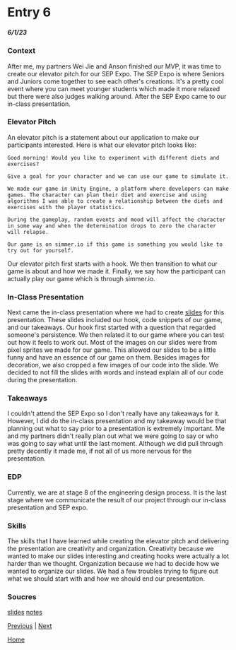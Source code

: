 # Entry 6
##### 6/1/23

### Context

After me, my partners Wei Jie and Anson finished our MVP, it was time to create our elevator pitch for our SEP Expo. The SEP Expo is where Seniors and Juniors come together to see each other's creations. It's a pretty cool event where you can meet younger students which made it more relaxed but there were also judges walking around. After the SEP Expo came to our in-class presentation.

### Elevator Pitch

An elevator pitch is a statement about our application to make our participants interested. Here is what our elevator pitch looks like:

```
Good morning! Would you like to experiment with different diets and exercises?

Give a goal for your character and we can use our game to simulate it. 

We made our game in Unity Engine, a platform where developers can make games. The character can plan their diet and exercise and using algorithms I was able to create a relationship between the diets and exercises with the player statistics. 

During the gameplay, random events and mood will affect the character in some way and when the determination drops to zero the character will relapse. 

Our game is on simmer.io if this game is something you would like to try out for yourself.
```

Our elevator pitch first starts with a hook. We then transition to what our game is about and how we made it. Finally, we say how the participant can actually play our game which is through simmer.io.


### In-Class Presentation

Next came the in-class presentation where we had to create [slides](https://docs.google.com/presentation/d/11ajfFoeoqKRSPMX9b9ycLiQGgvxpchA8KAXkhBB1ST8/edit?usp=sharing) for this presentation. These slides included our hook, code snippets of our game, and our takeaways. Our hook first started with a question that regarded someone's persistence. We then related it to our game where you can test out how it feels to work out. Most of the images on our slides were from pixel sprites we made for our game. This allowed our slides to be a little funny and have an essence of our game on them. Besides images for decoration, we also cropped a few images of our code into the slide. We decided to not fill the slides with words and instead explain all of our code during the presentation.


### Takeaways

I couldn't attend the SEP Expo so I don't really have any takeaways for it. However, I did do the in-class presentation and my takeaway would be that planning out what to say prior to a presentation is extremely important. Me and my partners didn't really plan out what we were going to say or who was going to say what until the last moment. Although we did pull through pretty decently it made me, if not all of us more nervous for the presentation.


### EDP

Currently, we are at stage 8 of the engineering design process. It is the last stage where we communicate the result of our project through our in-class presentation and SEP expo.

### Skills

The skills that I have learned while creating the elevator pitch and delivering the presentation are creativity and organization. Creativity because we wanted to make our slides interesting and creating hooks were actually a lot harder than we thought. Organization because we had to decide how we wanted to organize our slides. We had a few troubles trying to figure out what we should start with and how we should end our presentation.


### Soucres

[slides](https://docs.google.com/presentation/d/11ajfFoeoqKRSPMX9b9ycLiQGgvxpchA8KAXkhBB1ST8/edit?usp=sharing)
[notes](https://docs.google.com/document/d/1MuRs5Of21sTK5DHQ6e8kKju-QPXpbCacM1U0RGTJczM/edit?usp=sharing)



[Previous](entry05.md) | [Next](entry07.md)

[Home](../README.md)

